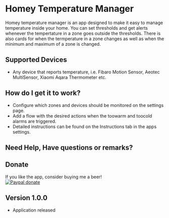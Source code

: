 # Homey Temperature Manager

Homey temperature manager is an app designed to make it easy to manage temperature inside your home.
You can set thresholds and get alerts whenever the tempertature in a zone goes outside the thresholds.
There is also cards for when the termperature in a zone changes as well as when the minimum and maximum of a zone is changed.

## Supported Devices

* Any device that reports temperature, i.e. Fibaro Motion Sensor, Aeotec MultiSensor, Xiaomi Aqara Thermometer etc.

## How do I get it to work?
* Configure which zones and devices should be monitored on the settings page.
* Add a flow with the desired actions when the toowarm and toocold alarms are triggered.
* Detailed instructions can be found on the Instructions tab in the apps settings.

## Need Help, Have questions or remarks?

## Donate
If you like the app, consider buying me a beer!  
[![Paypal donate][pp-donate-image]][pp-donate-link]

## Version 1.0.0
* Application released

[pp-donate-link]: https://www.paypal.me/michaelmedin
[pp-donate-image]: https://www.paypalobjects.com/webstatic/en_US/i/btn/png/btn_donate_92x26.png
